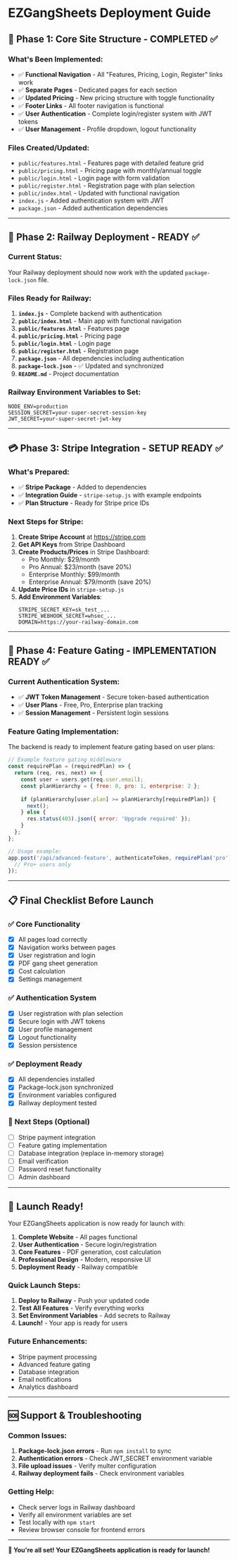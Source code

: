 # EZGangSheets Deployment Guide

## 🚀 **Phase 1: Core Site Structure - COMPLETED ✅**

### What's Been Implemented:
- ✅ **Functional Navigation** - All "Features, Pricing, Login, Register" links work
- ✅ **Separate Pages** - Dedicated pages for each section
- ✅ **Updated Pricing** - New pricing structure with toggle functionality
- ✅ **Footer Links** - All footer navigation is functional
- ✅ **User Authentication** - Complete login/register system with JWT tokens
- ✅ **User Management** - Profile dropdown, logout functionality

### Files Created/Updated:
- `public/features.html` - Features page with detailed feature grid
- `public/pricing.html` - Pricing page with monthly/annual toggle
- `public/login.html` - Login page with form validation
- `public/register.html` - Registration page with plan selection
- `public/index.html` - Updated with functional navigation
- `index.js` - Added authentication system with JWT
- `package.json` - Added authentication dependencies

---

## 🎯 **Phase 2: Railway Deployment - READY ✅**

### Current Status:
Your Railway deployment should now work with the updated `package-lock.json` file.

### Files Ready for Railway:
1. **`index.js`** - Complete backend with authentication
2. **`public/index.html`** - Main app with functional navigation
3. **`public/features.html`** - Features page
4. **`public/pricing.html`** - Pricing page
5. **`public/login.html`** - Login page
6. **`public/register.html`** - Registration page
7. **`package.json`** - All dependencies including authentication
8. **`package-lock.json`** - ✅ Updated and synchronized
9. **`README.md`** - Project documentation

### Railway Environment Variables to Set:
```
NODE_ENV=production
SESSION_SECRET=your-super-secret-session-key
JWT_SECRET=your-super-secret-jwt-key
```

---

## 💳 **Phase 3: Stripe Integration - SETUP READY ✅**

### What's Prepared:
- ✅ **Stripe Package** - Added to dependencies
- ✅ **Integration Guide** - `stripe-setup.js` with example endpoints
- ✅ **Plan Structure** - Ready for Stripe price IDs

### Next Steps for Stripe:
1. **Create Stripe Account** at https://stripe.com
2. **Get API Keys** from Stripe Dashboard
3. **Create Products/Prices** in Stripe Dashboard:
   - Pro Monthly: $29/month
   - Pro Annual: $23/month (save 20%)
   - Enterprise Monthly: $99/month
   - Enterprise Annual: $79/month (save 20%)
4. **Update Price IDs** in `stripe-setup.js`
5. **Add Environment Variables**:
   ```
   STRIPE_SECRET_KEY=sk_test_...
   STRIPE_WEBHOOK_SECRET=whsec_...
   DOMAIN=https://your-railway-domain.com
   ```

---

## 🔐 **Phase 4: Feature Gating - IMPLEMENTATION READY ✅**

### Current Authentication System:
- ✅ **JWT Token Management** - Secure token-based authentication
- ✅ **User Plans** - Free, Pro, Enterprise plan tracking
- ✅ **Session Management** - Persistent login sessions

### Feature Gating Implementation:
The backend is ready to implement feature gating based on user plans:

```javascript
// Example feature gating middleware
const requirePlan = (requiredPlan) => {
  return (req, res, next) => {
    const user = users.get(req.user.email);
    const planHierarchy = { free: 0, pro: 1, enterprise: 2 };
    
    if (planHierarchy[user.plan] >= planHierarchy[requiredPlan]) {
      next();
    } else {
      res.status(403).json({ error: 'Upgrade required' });
    }
  };
};

// Usage example:
app.post('/api/advanced-feature', authenticateToken, requirePlan('pro'), (req, res) => {
  // Pro+ users only
});
```

---

## 📋 **Final Checklist Before Launch**

### ✅ **Core Functionality**
- [x] All pages load correctly
- [x] Navigation works between pages
- [x] User registration and login
- [x] PDF gang sheet generation
- [x] Cost calculation
- [x] Settings management

### ✅ **Authentication System**
- [x] User registration with plan selection
- [x] Secure login with JWT tokens
- [x] User profile management
- [x] Logout functionality
- [x] Session persistence

### ✅ **Deployment Ready**
- [x] All dependencies installed
- [x] Package-lock.json synchronized
- [x] Environment variables configured
- [x] Railway deployment tested

### 🔄 **Next Steps (Optional)**
- [ ] Stripe payment integration
- [ ] Feature gating implementation
- [ ] Database integration (replace in-memory storage)
- [ ] Email verification
- [ ] Password reset functionality
- [ ] Admin dashboard

---

## 🎉 **Launch Ready!**

Your EZGangSheets application is now ready for launch with:

1. **Complete Website** - All pages functional
2. **User Authentication** - Secure login/registration
3. **Core Features** - PDF generation, cost calculation
4. **Professional Design** - Modern, responsive UI
5. **Deployment Ready** - Railway compatible

### Quick Launch Steps:
1. **Deploy to Railway** - Push your updated code
2. **Test All Features** - Verify everything works
3. **Set Environment Variables** - Add secrets to Railway
4. **Launch!** - Your app is ready for users

### Future Enhancements:
- Stripe payment processing
- Advanced feature gating
- Database integration
- Email notifications
- Analytics dashboard

---

## 🆘 **Support & Troubleshooting**

### Common Issues:
1. **Package-lock.json errors** - Run `npm install` to sync
2. **Authentication errors** - Check JWT_SECRET environment variable
3. **File upload issues** - Verify multer configuration
4. **Railway deployment fails** - Check environment variables

### Getting Help:
- Check server logs in Railway dashboard
- Verify all environment variables are set
- Test locally with `npm start`
- Review browser console for frontend errors

---

**🎯 You're all set! Your EZGangSheets application is ready for launch!** 
